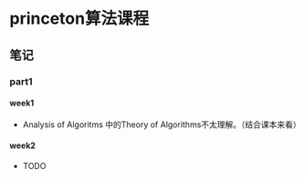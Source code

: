 # princeton算法课程
## 笔记
### part1
#### week1
- Analysis of Algoritms 中的Theory of Algorithms不太理解。（结合课本来看）

#### week2
- TODO
